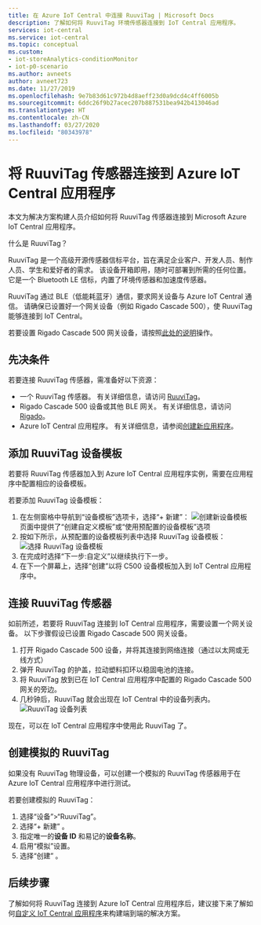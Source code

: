 ```yaml
---
title: 在 Azure IoT Central 中连接 RuuviTag | Microsoft Docs
description: 了解如何将 RuuviTag 环境传感器连接到 IoT Central 应用程序。
services: iot-central
ms.service: iot-central
ms.topic: conceptual
ms.custom:
- iot-storeAnalytics-conditionMonitor
- iot-p0-scenario
ms.author: avneets
author: avneet723
ms.date: 11/27/2019
ms.openlocfilehash: 9e7b83d61c972b4d8aeff23d0a9dcd4c4ff6005b
ms.sourcegitcommit: 6ddc26f9b27acec207b887531bea942b413046ad
ms.translationtype: HT
ms.contentlocale: zh-CN
ms.lasthandoff: 03/27/2020
ms.locfileid: "80343978"
---
```

# <a name="connect-a-ruuvitag-sensor-to-your-azure-iot-central-application"></a>将 RuuviTag 传感器连接到 Azure IoT Central 应用程序

本文为解决方案构建人员介绍如何将 RuuviTag 传感器连接到 Microsoft Azure IoT Central 应用程序。

什么是 RuuviTag？

RuuviTag 是一个高级开源传感器信标平台，旨在满足企业客户、开发人员、制作人员、学生和爱好者的需求。 该设备开箱即用，随时可部署到所需的任何位置。 它是一个 Bluetooth LE 信标，内置了环境传感器和加速度传感器。

RuuviTag 通过 BLE（低能耗蓝牙）通信，要求网关设备与 Azure IoT Central 通信。 请确保已设置好一个网关设备（例如 Rigado Cascade 500），使 RuuviTag 能够连接到 IoT Central。

若要设置 Rigado Cascade 500 网关设备，请按照[此处的说明](./howto-connect-rigado-cascade-500.md)操作。

## <a name="prerequisites"></a>先决条件

若要连接 RuuviTag 传感器，需准备好以下资源：

* 一个 RuuviTag 传感器。 有关详细信息，请访问 [RuuviTag](https://ruuvi.com/)。
* Rigado Cascade 500 设备或其他 BLE 网关。 有关详细信息，请访问 [Rigado](https://www.rigado.com/)。
* Azure IoT Central 应用程序。 有关详细信息，请参阅[创建新应用程序](./quick-deploy-iot-central.md)。

## <a name="add-a-ruuvitag-device-template"></a>添加 RuuviTag 设备模板

若要将 RuuviTag 传感器加入到 Azure IoT Central 应用程序实例，需要在应用程序中配置相应的设备模板。

若要添加 RuuviTag 设备模板：

1. 在左侧窗格中导航到“设备模板”选项卡，选择“+ 新建”：  ![创建新设备模板](./media/howto-connect-ruuvi/devicetemplate-new.png) 页面中提供了“创建自定义模板”或“使用预配置的设备模板”选项
1. 按如下所示，从预配置的设备模板列表中选择 RuuviTag 设备模板：![选择 RuuviTag 设备模板](./media/howto-connect-ruuvi/devicetemplate-preconfigured.png)
1. 在完成时选择“下一步:自定义”以继续执行下一步。
1. 在下一个屏幕上，选择“创建”以将 C500 设备模板加入到 IoT Central 应用程序中。

## <a name="connect-a-ruuvitag-sensor"></a>连接 RuuviTag 传感器

如前所述，若要将 RuuviTag 连接到 IoT Central 应用程序，需要设置一个网关设备。 以下步骤假设已设置 Rigado Cascade 500 网关设备。  

1. 打开 Rigado Cascade 500 设备，并将其连接到网络连接（通过以太网或无线方式）
1. 弹开 RuuviTag 的护盖，拉动塑料扣环以稳固电池的连接。
1. 将 RuuviTag 放到已在 IoT Central 应用程序中配置的 Rigado Cascade 500 网关的旁边。
1. 几秒钟后，RuuviTag 就会出现在 IoT Central 中的设备列表内。  
    ![RuuviTag 设备列表](./media/howto-connect-ruuvi/ruuvi-devicelist.png)

现在，可以在 IoT Central 应用程序中使用此 RuuviTag 了。  

## <a name="create-a-simulated-ruuvitag"></a>创建模拟的 RuuviTag

如果没有 RuuviTag 物理设备，可以创建一个模拟的 RuuviTag 传感器用于在 Azure IoT Central 应用程序中进行测试。

若要创建模拟的 RuuviTag：

1. 选择“设备”>“RuuviTag”。 
1. 选择“+ 新建”  。
1. 指定唯一的**设备 ID** 和易记的**设备名称**。  
1. 启用“模拟”设置。 
1. 选择“创建”  。  

## <a name="next-steps"></a>后续步骤

了解如何将 RuuviTag 连接到 Azure IoT Central 应用程序后，建议接下来了解如何[自定义 IoT Central 应用程序](../retail/tutorial-in-store-analytics-customize-dashboard-pnp.md)来构建端到端的解决方案。
